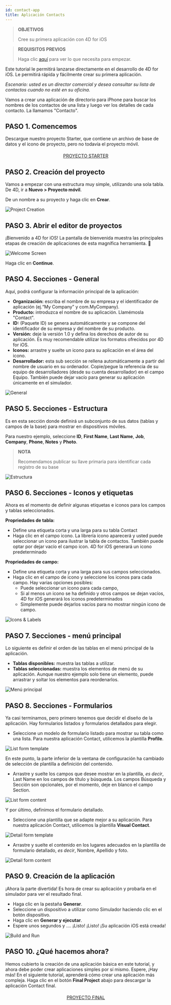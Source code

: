 ```yaml
---
id: contact-app
title: Aplicación Contacts
---
```


> **OBJETIVOS**
> 
> Cree su primera aplicación con 4D for iOS

> **REQUISITOS PREVIOS**
> 
> Haga clic [aquí](prerequisites.html) para ver lo que necesita para empezar.

Este tutorial le permitirá lanzarse directamente en el desarrollo de 4D for iOS. Le permitirá rápida y fácilmente crear su primera aplicación.

*Escenario: usted es un director comercial y desea consultar su lista de contactos cuando no esté en su oficina.*

Vamos a crear una aplicación de directorio para iPhone para buscar los nombres de los contactos de una lista y luego ver los detalles de cada contacto. La llamamos "Contacto".

## PASO 1. Comencemos
Descargue nuestro proyecto Starter, que contiene un archivo de base de datos y el icono de proyecto, pero no todavía el proyecto móvil.

<div markdown="1" style="text-align: center; margin-top: 20px">

<a class="button"
href="https://github.com/4d-go-mobile/tutorial-ContactApp/archive/acbb699c3c9d9edd3a8bbb715e87c17140b7e15f.zip">PROYECTO STARTER</a>
</div>

## PASO 2. Creación del proyecto

Vamos a empezar con una estructura muy simple, utilizando una sola tabla. De 4D, ir a **Nuevo > Proyecto móvil**.

De un nombre a su proyecto y haga clic en **Crear**.

![Project Creation](assets/en/contact-app/Project-creation-4D-for-iOS.png)

## PASO 3. Abrir el editor de proyectos

¡Bienvenido a 4D for iOS! La pantalla de bienvenida muestra las principales etapas de creación de aplicaciones de esta magnífica herramienta. 🙂

![Welcome Screen](assets/en/contact-app/Welcome-Screen-4D-for-iOS.png)

Haga clic en **Continue**.

## PASO 4. Secciones - General

Aquí, podrá configurar la información principal de la aplicación:

* **Organización:** escriba el nombre de su empresa y el identificador de aplicación (ej.“My Company” y com.MyCompany).
* **Producto:** introduzca el nombre de su aplicación. Llamémosla "Contact".
* **ID:** (Paquete ID) se genera automáticamente y se compone del identificador de su empresa y del nombre de su producto.
* **Versión:** deje la versión 1.0 y defina los derechos de autor de su aplicación. Es muy recomendable utilizar los formatos ofrecidos por 4D for iOS.
* **Iconos:** arrastre y suelte un icono para su aplicación en el área del icono.
* **Desarrollador:** esta sub sección se rellena automáticamente a partir del nombre de usuario en su ordenador. Copie/pegue la referencia de su equipo de desarrolladores (desde su cuenta desarrollador) en el campo Equipo. También puede dejar vacío para generar su aplicación únicamente en el simulador.

![General](assets/en/contact-app/Contact-app-general-section-4D-for-iOS.png)

## PASO 5. Secciones - Estructura

Es en esta sección donde definirá un subconjunto de sus datos (tablas y campos de la base) para mostrar en dispositivos móviles.

Para nuestro ejemplo, seleccione **ID**, **First Name**, **Last Name**, **Job**, **Company**, **Phone**, **Notes** y **Photo**.

> **NOTA**
> 
> Recomendamos publicar su llave primaria para identificar cada registro de su base

![Estructura](assets/en/contact-app/Contact-app-structure-section-4D-for-iOS.png)

## PASO 6. Secciones - Iconos y etiquetas

Ahora es el momento de definir algunas etiquetas e iconos para los campos y tablas seleccionados.

**Propriedades de tabla:**

* Define una etiqueta corta y una larga para su tabla Contact
* Haga clic en el campo icono. La librería icono aparecerá y usted puede seleccionar un icono para ilustrar la tabla de contactos. También puede optar por dejar vacío el campo icon. 4D for iOS generará un icono predeterminado

**Propriedades de campo:**

* Define una etiqueta corta y una larga para sus campos seleccionados.
* Haga clic en el campo de icono y seleccione los iconos para cada campo. Hay varias opciones posibles:
    * Puede seleccionar un icono para cada campo,
    * Si al menos un icono se ha definido y otros campos se dejan vacíos, 4D for iOS generará los iconos predeterminados
    * Simplemente puede dejarlos vacíos para no mostrar ningún icono de campo.

![Icons & Labels](assets/en/contact-app/Contact-app-icons-labels-section-4D-for-iOS.png)

## PASO 7. Secciones - menú principal

Lo siguiente es definir el orden de las tablas en el menú principal de la aplicación.

* **Tablas disponibles:** muestra las tablas a utilizar.
* **Tablas seleccionadas:** muestra los elementos de menú de su aplicación. Aunque nuestro ejemplo solo tiene un elemento, puede arrastrar y soltar los elementos para reordenarlos.

![Menú principal](assets/en/contact-app/Contact-app-main-menu-section-4D-for-iOS.png)

## PASO 8. Secciones - Formularios

Ya casi terminamos, pero primero tenemos que decidir el diseño de la aplicación. Hay formularios listados y formularios detallados para elegir.

* Seleccione un modelo de formulario listado para mostrar su tabla como una lista. Para nuestra aplicación Contact, utilicemos la plantilla **Profile**.

![List form template](assets/en/contact-app/ListformTemplate-form-section-4D-for-iOS.png)

En este punto, la parte inferior de la ventana de configuración ha cambiado de selección de plantilla a definición del contenido.

* Arrastre y suelte los campos que desee mostrar en la plantilla, <i>es decir</i>, Last Name en los campos de título y búsqueda. Los campos Búsqueda y Sección son opcionales, por el momento, deje en blanco el campo Section.

![List form content](assets/en/contact-app/ListformContent-form-section-4D-for-iOS.png)

Y por último, definimos el formulario detallado.

* Seleccione una plantilla que se adapte mejor a su aplicación. Para nuestra aplicación Contact, utilicemos la plantilla **Visual Contact**.

![Detail form template](assets/en/contact-app/DetailformTemplate-form-section-4D-for-iOS.png)


* Arrastre y suelte el contenido en los lugares adecuados en la plantilla de formulario detallado, <i>es decir</i>, Nombre, Apellido y foto.

![Detail form content](assets/en/contact-app/DetailformContent-form-section-4D-for-iOS.png)

## PASO 9. Creación de la aplicación

¡Ahora la parte divertida! Es hora de crear su aplicación y probarla en el simulador para ver el resultado final.

* Haga clic en la pestaña **Generar**.
* Seleccione un dispositivo a utilizar como Simulador haciendo clic en el botón dispositivo.
* Haga clic en  **Generar y ejecutar**.
* Espere unos segundos y …. ¡Listo! ¡Listo! ¡Su aplicación iOS está creada!

![Build and Run](assets/en/contact-app/Build-the-app-simulator.png)

## PASO 10. ¿Qué hacemos ahora?

Hemos cubierto la creación de una aplicación básica en este tutorial, y ahora debe poder crear aplicaciones simples por sí mismo. Espere, ¡Hay más! En el siguiente tutorial, aprenderá cómo crear una aplicación más compleja. Haga clic en el botón **Final Project** abajo para descargar la aplicación Contact final.

<div markdown="1" style="text-align: center; margin-top: 20px; margin-bottom: 20px">
<a class="button"
href="https://github.com/4d-go-mobile/tutorial-ContactApp/releases/latest/download/tutorial-ContactApp.zip">PROYECTO FINAL</a>
</div>

